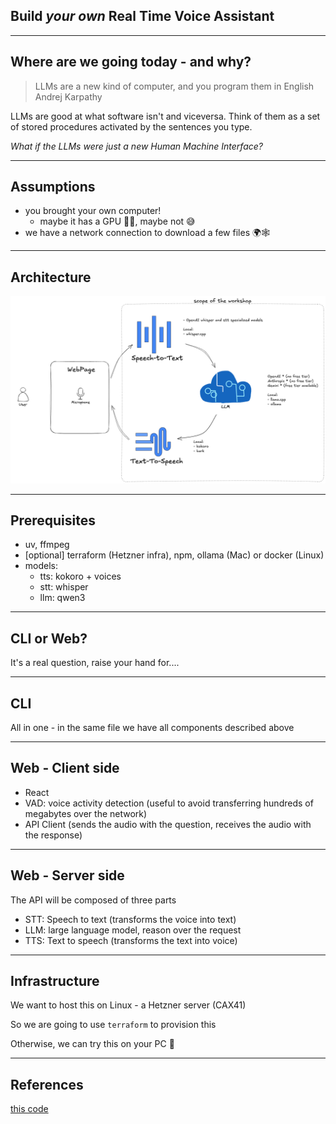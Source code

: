 ## Build <span class="highlight">*your own*</span> Real Time Voice Assistant

---

## Where are we going today - and why?
> LLMs are a new kind of computer, and you program them in English
>         Andrej Karpathy

LLMs are good at what software isn't and viceversa. Think of them as a set of stored procedures activated by the sentences you type.

*What if the LLMs were just a new Human Machine Interface?*

---
## Assumptions
- you brought your own computer!
	- maybe it has a GPU 🤞🏻, maybe not 😅
- we have a network connection to download a few files 🌍🕸️

---
## Architecture
 <img src=architecture.png>

---
## Prerequisites

- uv, ffmpeg
- [optional] terraform (Hetzner infra), npm, ollama (Mac) or docker (Linux)
- models:
	- tts: kokoro + voices
	- stt: whisper
	- llm: qwen3

---
## CLI or Web?
It's a real question, raise your hand for....

---
## CLI
All in one - in the same file we have all components described above

---
## Web - Client side
- React
- VAD: voice activity detection (useful to avoid transferring hundreds of megabytes over the network)
- API Client (sends the audio with the question, receives the audio with the response)

---
## Web - Server side
The API will be composed of three parts

- STT: Speech to text (transforms the voice into text)
- LLM: large language model, reason over the request
- TTS: Text to speech (transforms the text into voice)

---
## Infrastructure

We want to host this on Linux - a Hetzner server (CAX41)

So we are going to use `terraform` to provision this

Otherwise, we can try this on your PC 🤞

---
## References
[this code](https://github.com/nillebco/rt-voice-assistant.git)